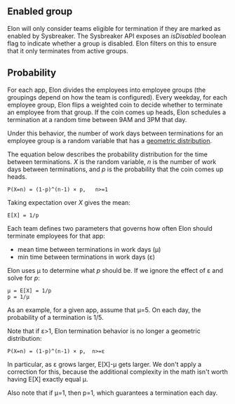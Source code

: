 ## Enabled group

Elon will only consider teams eligible for termination if they
are marked as enabled by Sysbreaker. The Sysbreaker API exposes an _isDisabled_
boolean flag to indicate whether a group is disabled. Elon filters on
this to ensure that it only terminates from active groups.

## Probability

For each app, Elon divides the employees into employee groups (the groupings
depend on how the team is configured). Every weekday, for each employee group,
Elon flips a weighted coin to decide whether to terminate an employee
from that group. If the coin comes up heads, Elon schedules a termination at
a random time between 9AM and 3PM that day.

Under this behavior, the number of work days between terminations for an
employee group is a random variable that has a [geometric distribution][1].

The equation below describes the probability distribution for the time between
terminations. _X_ is the random variable, _n_ is the number of work days between
terminations, and _p_ is the probability that the coin comes up heads.

    P(X=n) = (1-p)^(n-1) × p,   n>=1

Taking expectation over _X_ gives the mean:

    E[X] = 1/p

Each team defines two parameters that governs how often Elon should terminate
employees for that app:

- mean time between terminations in work days (μ)
- min time between terminations in work days (ɛ)

Elon uses μ to determine what _p_ should be. If we ignore the effect of
ɛ and solve for _p_:

    μ = E[X] = 1/p
    p = 1/μ

As an example, for a given app, assume that μ=5. On each day, the probability of
a termination is 1/5.

Note that if ɛ>1, Elon termination behavior is no longer
a geometric distribution:

    P(X=n) = (1-p)^(n-1) × p,  n>=ɛ

In particular, as ɛ grows larger, E[X]-μ gets larger. We don't apply a
correction for this, because the additional complexity in the math isn't worth
having E[X] exactly equal μ.

Also note that if μ=1, then p=1, which guarantees a termination each day.

[1]: https://en.wikipedia.org/wiki/Geometric_distribution
